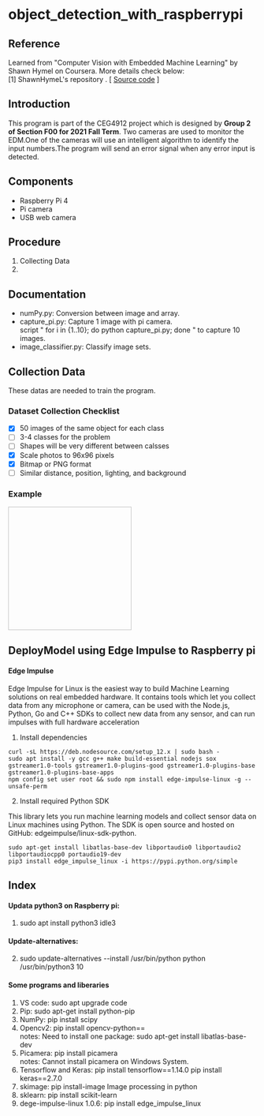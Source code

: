 # object_detection_with_raspberrypi

 ## Reference
 Learned from "Computer Vision with Embedded Machine Learning" by Shawn Hymel on Coursera.  More details check below:  
  [1] ShawnHymeL's repository .   [ [Source code]( https://github.com/ShawnHymel/computer-vision-with-embedded-machine-learning.git) ]

## Introduction
This program is part of the CEG4912 project which is designed by **Group 2 of Section F00 for 2021 Fall Term**. Two cameras are used to monitor the EDM.One of the cameras will use an intelligent algorithm to identify the input numbers.The program will send an error signal when any error input is detected. 
## Components
* Raspberry Pi 4
* Pi camera
* USB web camera
## Procedure
1. Collecting Data
2. 
## Documentation
* numPy.py: Conversion between image and array.
* capture_pi.py: Capture 1 image with pi camera.  
script " for i in {1..10}; do python capture_pi.py; done " to capture 10 images.
* image_classifier.py: Classify image sets.
## Collection Data
These datas are needed to train the program.
### Dataset Collection Checklist
- [x] 50 images of the same object for each class
- [ ] 3-4 classes for the problem
- [ ] Shapes will be very different between calsses
- [x] Scale photos to 96x96 pixels
- [x] Bitmap or PNG format
- [ ] Similar distance, position, lighting, and background
### Example
<img src=" " width="250" height="250">  

## DeployModel using Edge Impulse to Raspberry pi
#### Edge Impulse  
Edge Impulse for Linux is the easiest way to build Machine Learning solutions on real embedded hardware. It contains tools which let you collect data from any microphone or camera, can be used with the Node.js, Python, Go and C++ SDKs to collect new data from any sensor, and can run impulses with full hardware acceleration 

1. Install dependencies
```
curl -sL https://deb.nodesource.com/setup_12.x | sudo bash -
sudo apt install -y gcc g++ make build-essential nodejs sox gstreamer1.0-tools gstreamer1.0-plugins-good gstreamer1.0-plugins-base gstreamer1.0-plugins-base-apps
npm config set user root && sudo npm install edge-impulse-linux -g --unsafe-perm
```
2. Install required Python SDK 

This library lets you run machine learning models and collect sensor data on Linux machines using Python. The SDK is open source and hosted on GitHub: edgeimpulse/linux-sdk-python.
```
sudo apt-get install libatlas-base-dev libportaudio0 libportaudio2 libportaudiocpp0 portaudio19-dev
pip3 install edge_impulse_linux -i https://pypi.python.org/simple
```
## Index
#### Updata python3 on Raspberry pi:
1. sudo apt install python3 idle3
#### Update-alternatives:
2. sudo update-alternatives --install /usr/bin/python python /usr/bin/python3 10
#### Some programs and liberaries
1. VS code: sudo apt upgrade code
2. Pip: sudo apt-get install python-pip
3. NumPy: pip install scipy
4. Opencv2: pip install opencv-python==   
notes: Need to install one package: sudo apt-get install libatlas-base-dev
5. Picamera: pip install picamera  
notes: Cannot install picamera on Windows System.
6. Tensorflow and Keras: pip install tensorflow==1.14.0
                         pip install keras==2.7.0
7. skimage: pip install-image
Image processing in python
8. sklearn: pip install scikit-learn
9. dege-impulse-linux 1.0.6: pip install edge_impulse_linux
